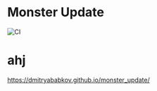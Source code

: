 # Monster Update
![CI](https://github.com/DmitryAbabkov/monster_update/actions/workflows/main.yml/badge.svg)

# ahj

https://dmitryababkov.github.io/monster_update/
